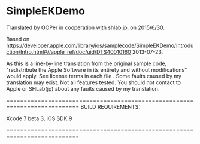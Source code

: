 # SimpleEKDemo

Translated by OOPer in cooperation with shlab.jp, on 2015/6/30.

Based on
<https://developer.apple.com/library/ios/samplecode/SimpleEKDemo/Introduction/Intro.html#//apple_ref/doc/uid/DTS40010160>
2013-07-23.

As this is a line-by-line translation from the original sample code, "redistribute the Apple Software in its entirety and without modifications" would apply. See license terms in each file .
Some faults caused by my translation may exist. Not all features tested.
You should not contact to Apple or SHLab(jp) about any faults caused by my translation.

===========================================================================
BUILD REQUIREMENTS:

Xcode 7 beta 3, iOS SDK 9

===========================================================================
